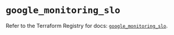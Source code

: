 # `google_monitoring_slo`

Refer to the Terraform Registry for docs: [`google_monitoring_slo`](https://registry.terraform.io/providers/hashicorp/google/6.25.0/docs/resources/monitoring_slo).
